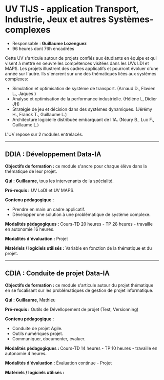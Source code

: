 # UV TIJS - application Transport, Industrie, Jeux et autres Systèmes-complexes

- Responsable : **Guillaume Lozenguez**
- 96 heures dont 76h encadrées

Cette UV s'articule autour de projets confiés aux étudiants en équipe et qui visent à mettre en oeuvre les compétences visitées dans les UVs LDI et MAPS.
Les projets illustrent des cadres applicatifs et pourront évoluer d'une année sur l'autre.
Ils s'encrent sur une des thématiques liées aux systèmes complexes:

- Simulation et optimisation de système de transport. (Arnaud D., Flavien L., Jaques )
- Analyse et optimisation de la performance industrielle. (Héléne L, Didier JH)
- Stratégie de jeu et décision dans des systèmes dynamiques. (Jérémy H., Franck T., Guillaume L.)
- Architecture logicielle distribuée embarquant de l'IA.  (Noury B., Luc F., Guillaume L.)

L'UV repose sur 2 modules entrelacés.

---
##  DDIA : Développement Data-IA


**Objectifs de formation :**  ce module s'ancre pour chaque élève dans la thématique de leur projet. 

**Qui :** **Guillaume**, tous les intervenants de la spécialité.

**Pré-requis :** UV LoDI et UV MAPS.

**Contenu pédagogique :**

* Prendre en main un cadre applicatif.
* Développer une solution ȧ une problématique de système complexe.

**Modalités pédagogiques :** Cours-TD 20 heures - TP 28 heures - travaille en autonomie 16 heures.

**Modalités d'évaluation :** Projet

**Matériels / logiciels utilisés :** Variable en fonction de la thématique et du projet.


---
##  CDIA : Conduite de projet Data-IA


**Objectifs de formation :**  ce module s'articule autour du projet thématique en se focalisant sur les problématiques de gestion de projet informatique. 

**Qui :** **Guillaume**, Mathieu

**Pré-requis :** Outils de Dévellopement de projet (Test, Versionning)

**Contenu pédagogique :** 

* Conduite de projet Agile.
* Outils numériques projet.
* Communiquer, documenter, évaluer.

**Modalités pédagogiques :** Cours-TD 14 heures - TP 10 heures - travaille en autonomie 4 heures.

**Modalités d'évaluation :** Évaluation continue - Projet

**Matériels / logiciels utilisés :**

